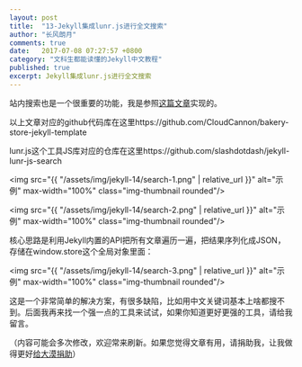 ```yaml
---
layout: post
title:  "13-Jekyll集成lunr.js进行全文搜索"
author: "长风朗月"
comments: true
date:   2017-07-08 07:27:57 +0800
category: "文科生都能读懂的Jekyll中文教程"
published: true
excerpt: Jekyll集成lunr.js进行全文搜索
---
```


站内搜索也是一个很重要的功能，我是参照<a href="https://learn.cloudcannon.com/jekyll/jekyll-search-using-lunr-js/" target="_blank">这篇文章</a>实现的。

以上文章对应的github代码库在这里https://github.com/CloudCannon/bakery-store-jekyll-template

lunr.js这个工具JS库对应的仓库在这里https://github.com/slashdotdash/jekyll-lunr-js-search

<img src="{{ "/assets/img/jekyll-14/search-1.png" | relative_url }}" alt="示例" max-width="100%" class="img-thumbnail rounded"/>

<img src="{{ "/assets/img/jekyll-14/search-2.png" | relative_url }}" alt="示例" max-width="100%" class="img-thumbnail rounded"/>

核心思路是利用Jekyll内置的API把所有文章遍历一遍，把结果序列化成JSON，存储在window.store这个全局对象里面：

<img src="{{ "/assets/img/jekyll-14/search-3.png" | relative_url }}" alt="示例" max-width="100%" class="img-thumbnail rounded"/>

这是一个非常简单的解决方案，有很多缺陷，比如用中文关键词基本上啥都搜不到。后面我再来找一个强一点的工具来试试，如果你知道更好更强的工具，请给我留言。

（内容可能会多次修改，欢迎常来刷新。如果您觉得文章有用，请捐助我，让我做得更好<a href="http://ChangfengHu.github.io/donate/index.html">给大漠捐助</a>）